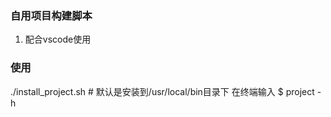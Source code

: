 ### 自用项目构建脚本
1. 配合vscode使用

### 使用
./install_project.sh # 默认是安装到/usr/local/bin目录下
在终端输入 
$ project -h
